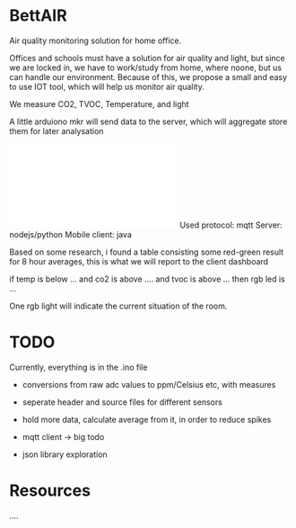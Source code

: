 # BettAIR

Air quality monitoring solution for home office.

Offices and schools must have a solution for air quality and light, but since we are locked in, we have to work/study from home, where noone, but us can handle our environment. Because of this, we propose a small and easy to use IOT tool, which will help us monitor air quality.


We measure CO2, TVOC, Temperature, and light

A little arduiono mkr will send data to the server, which will aggregate store them for later analysation

![alt text](arch.pdf)
Used protocol: mqtt
Server: nodejs/python
Mobile client: java

Based on some research, i found a table consisting some red-green result for 8 hour averages, this is what we will report to the client dashboard

if temp is below ... and co2 is above .... and tvoc is above ... then rgb led is ...

One rgb light will indicate the current situation of the room.

# TODO

Currently, everything is in the .ino file 

- conversions from raw adc values to ppm/Celsius etc, with measures 
- seperate header and source files for different sensors
- hold more data, calculate average from it, in order to reduce spikes

- mqtt client  -> big todo
- json library exploration

# Resources 
....
